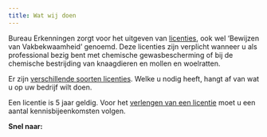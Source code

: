 ```yaml
---
title: Wat wij doen
---
```

Bureau Erkenningen zorgt voor het uitgeven van [licenties](/licenties), ook wel ‘Bewijzen van Vakbekwaamheid’ genoemd. Deze licenties zijn verplicht wanneer u als professional bezig bent met chemische gewasbescherming of bij de chemische bestrijding van knaagdieren en mollen en woelratten.

Er zijn [verschillende soorten licenties](http://erkenningencontentsite.netlify.com/licenties/welke-licenties-zijn-er). Welke u nodig heeft, hangt af van wat u op uw bedrijf wilt doen.

Een licentie is 5 jaar geldig. Voor het [verlengen van een licentie](/licenties/licentie-verlengen) moet u een aantal kennisbijeenkomsten volgen.

**Snel naar:**

<link-container>
<link-button link='{"name": "Welke licentie heb ik nodig?","url": "/licenties/licentie-tool"}'></link-button>
<link-button link='{"name": "Licentie aanvragen","url": "/licenties/licentie-aanvragen"}'></link-button>
</link-container>

<link-container>
<link-button link='{"name": "Licentie verlengen","url": "/licenties/licentie-verlengen"}'></link-button>
</link-container>
